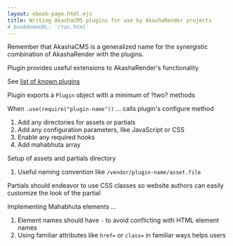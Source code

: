 ```yaml
---
layout: ebook-page.html.ejs
title: Writing AkashaCMS plugins for use by AkashaRender projects
# bookHomeURL: '/toc.html'
---
```


Remember that AkashaCMS is a generalized name for the synergistic combination of AkashaRender with the plugins.

Plugin provides useful extensions to AkashaRender's functionality

See [list of known plugins](https://akashacms.com/new/plugins/index.html)

Plugin exports a `Plugin` object with a minimum of ?two? methods

When `.use(require("plugin-name"))` ... calls plugin's configure method
1. Add any directories for assets or partials
2. Add any configuration parameters, like JavaScript or CSS
3. Enable any required hooks
4. Add mahabhuta array

Setup of assets and partials directory
1. Useful naming convention like `/vendor/plugin-name/asset.file`

Partials should endeavor to use CSS classes so website authors can easily customize the look of the partial

Implementing Mahabhuta elements ...
1. Element names should have `-` to avoid conflicting with HTML element names
2. Using familiar attributes like `href=` or `class=` in familiar ways helps users
